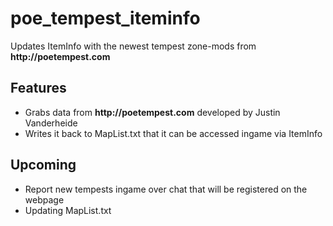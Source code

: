 # poe_tempest_iteminfo
Updates ItemInfo with the newest tempest zone-mods from __http://poetempest.com__

## Features
- Grabs data from __http://poetempest.com__ developed by Justin Vanderheide
- Writes it back to MapList.txt that it can be accessed ingame via ItemInfo

## Upcoming
- Report new tempests ingame over chat that will be registered on the webpage
- Updating MapList.txt
